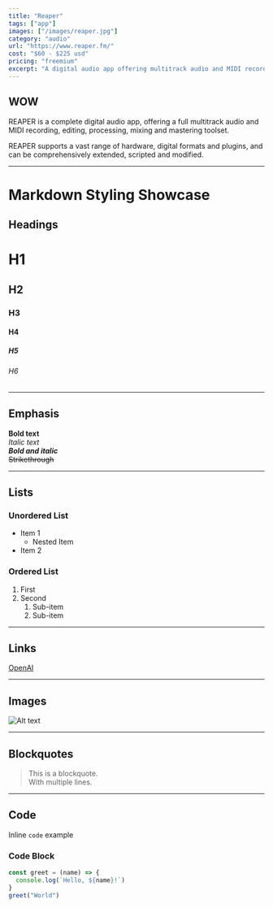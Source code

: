 ```yaml
---
title: "Reaper"
tags: ["app"]
images: ["/images/reaper.jpg"]
category: "audio"
url: "https://www.reaper.fm/"
cost: "$60 - $225 usd"
pricing: "freemium"
excerpt: "A digital audio app offering multitrack audio and MIDI recording, editing, processing, mixing and mastering."
---
```


## WOW

REAPER is a complete digital audio app, offering a full multitrack audio and MIDI recording, editing, processing, mixing and mastering toolset.

REAPER supports a vast range of hardware, digital formats and plugins, and can be comprehensively extended, scripted and modified.

---

# Markdown Styling Showcase

## Headings

# H1

## H2

### H3

#### H4

##### H5

###### H6

---

## Emphasis

**Bold text**  
_Italic text_  
**_Bold and italic_**  
~~Strikethrough~~

---

## Lists

### Unordered List

- Item 1
  - Nested Item
- Item 2

### Ordered List

1. First
2. Second
   1. Sub-item
   2. Sub-item

---

## Links

[OpenAI](https://openai.com)

---

## Images

![Alt text](https://via.placeholder.com/150)

---

## Blockquotes

> This is a blockquote.  
> With multiple lines.

---

## Code

Inline `code` example

### Code Block

```js
const greet = (name) => {
  console.log(`Hello, ${name}!`)
}
greet("World")
```

